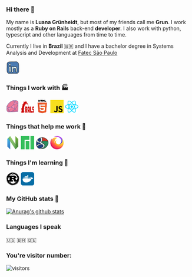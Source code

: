 ### Hi there 👋

My name is **Luana Grünheidt**, but most of my friends call me **Grun**. I work mostly as a **Ruby on Rails** back-end **developer**. I also work with python, typescript and other languages from time to time. 

Currently I live in **Brazil** :brazil: and I have a bachelor degree in Systems Analysis and Development at [Fatec São Paulo](https://en.wikipedia.org/wiki/S%C3%A3o_Paulo_State_Technological_College)

<a href='https://www.linkedin.com/in/luanagrunheidt/' target='_blank'><img height="36" width="36" src="https://raw.githubusercontent.com/grun00/grun00/master/icons/linkedin.svg"/></a>



### Things I work with :factory:
<a href='https://www.ruby-lang.org/en/' target="_blank"><img height="36" width="36" src="https://raw.githubusercontent.com/grun00/grun00/master/icons/ruby.svg"/></a> <a href='https://rubyonrails.org/' target='_blank'><img height="36" width="36" fill='red' src="https://raw.githubusercontent.com/grun00/grun00/master/icons/rubyonrails.svg"/></a> <a href='https://developer.mozilla.org/en-US/docs/Web/Guide/HTML/HTML5' target='_blank'><img height="36" width="36" src="https://raw.githubusercontent.com/grun00/grun00/master/icons/html5.svg"/></a> <a href='https://developer.mozilla.org/en-US/docs/Web/JavaScript' target='_blank'><img height="36" width="36" src="https://raw.githubusercontent.com/grun00/grun00/master/icons/javascript.svg"/></a> <a href='https://reactjs.org/' target='_blank'><img height="36" width="36" src="https://raw.githubusercontent.com/grun00/grun00/master/icons/react.svg"/></a>


### Things that help me work :trolleybus:

<a href='https://neovim.io/' target='_blank'><img height="36" width="36" src="https://raw.githubusercontent.com/grun00/grun00/master/icons/neovim.svg"/></a> <a href='https://manjaro.org/' target='_blank'><img height="36" width="36" src="https://raw.githubusercontent.com/grun00/grun00/master/icons/manjaro.svg"/></a> <a href='https://www.google.com/' target='_blank'><img height="36" width="36" src="https://raw.githubusercontent.com/grun00/grun00/master/icons/google.svg"/></a> <a href='https://www.mozilla.org/en-US/firefox/new/' target='_blank'><img height="36" width="36" src="https://raw.githubusercontent.com/grun00/grun00/master/icons/firefoxbrowser.svg"/></a>

### Things I'm learning :thought_balloon:

<a href='https://www.rust-lang.org/' target='_blank'><img height="36" width="36" src="https://raw.githubusercontent.com/grun00/grun00/master/icons/rust.svg"/></a> <a href='https://www.docker.com/' target='_blank'><img height="36" width="36" src="https://raw.githubusercontent.com/grun00/grun00/master/icons/docker.svg"/></a>

### My GitHub stats :game_die:

[![Anurag's github stats](https://github-readme-stats.vercel.app/api?username=grun00&count_private=true&show_icons=true&theme=gruvbox)](https://github.com/anuraghazra/github-readme-stats)

### Languages I speak
:us:
:brazil:
:de:

### You're visitor number:

![visitors](https://visitor-badge.glitch.me/badge?page_id=grun00.grun00)
